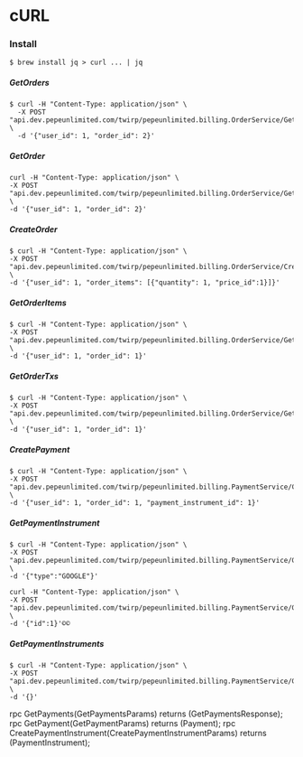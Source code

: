 # cURL

### Install
```
$ brew install jq > curl ... | jq
```
##### GetOrders
```
$ curl -H "Content-Type: application/json" \
  -X POST "api.dev.pepeunlimited.com/twirp/pepeunlimited.billing.OrderService/GetOrders" \
  -d '{"user_id": 1, "order_id": 2}'
```
##### GetOrder
```
curl -H "Content-Type: application/json" \
-X POST "api.dev.pepeunlimited.com/twirp/pepeunlimited.billing.OrderService/GetOrder" \
-d '{"user_id": 1, "order_id": 2}'
```
##### CreateOrder
```
$ curl -H "Content-Type: application/json" \
-X POST "api.dev.pepeunlimited.com/twirp/pepeunlimited.billing.OrderService/CreateOrder" \
-d '{"user_id": 1, "order_items": [{"quantity": 1, "price_id":1}]}'
```
##### GetOrderItems
```
$ curl -H "Content-Type: application/json" \
-X POST "api.dev.pepeunlimited.com/twirp/pepeunlimited.billing.OrderService/GetOrderItems" \
-d '{"user_id": 1, "order_id": 1}'
```
##### GetOrderTxs
```
$ curl -H "Content-Type: application/json" \
-X POST "api.dev.pepeunlimited.com/twirp/pepeunlimited.billing.OrderService/GetOrderTxs" \
-d '{"user_id": 1, "order_id": 1}'
```
##### CreatePayment
```
$ curl -H "Content-Type: application/json" \
-X POST "api.dev.pepeunlimited.com/twirp/pepeunlimited.billing.PaymentService/CreatePayment" \
-d '{"user_id": 1, "order_id": 1, "payment_instrument_id": 1}'
```
##### GetPaymentInstrument
```
$ curl -H "Content-Type: application/json" \
-X POST "api.dev.pepeunlimited.com/twirp/pepeunlimited.billing.PaymentService/GetPaymentInstrument" \
-d '{"type":"GOOGLE"}'
```
```
curl -H "Content-Type: application/json" \
-X POST "api.dev.pepeunlimited.com/twirp/pepeunlimited.billing.PaymentService/GetPaymentInstrument" \
-d '{"id":1}'©©
```
##### GetPaymentInstruments
```
$ curl -H "Content-Type: application/json" \
-X POST "api.dev.pepeunlimited.com/twirp/pepeunlimited.billing.PaymentService/GetPaymentInstruments" \
-d '{}'
```

rpc GetPayments(GetPaymentsParams)                         returns (GetPaymentsResponse);
rpc GetPayment(GetPaymentParams)                           returns (Payment);
rpc CreatePaymentInstrument(CreatePaymentInstrumentParams) returns (PaymentInstrument);